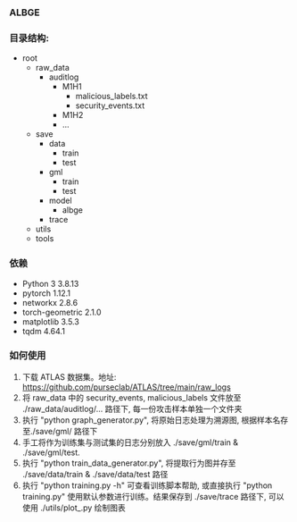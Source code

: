 ### ALBGE

### 目录结构:

- root
  - raw_data
    - auditlog
      - M1H1
        - malicious_labels.txt
        - security_events.txt
      - M1H2
      - ...
  - save
    - data
      - train
      - test
    - gml
      - train
      - test
    - model
      - albge
    - trace
  - utils
  - tools


### 依赖

- Python 3                  3.8.13
- pytorch                   1.12.1
- networkx                  2.8.6
- torch-geometric           2.1.0
- matplotlib                3.5.3
- tqdm                      4.64.1

### 如何使用

1. 下载 ATLAS 数据集。地址: https://github.com/purseclab/ATLAS/tree/main/raw_logs
2. 将 raw_data 中的 security_events, malicious_labels 文件放至 ./raw_data/auditlog/... 路径下, 每一份攻击样本单独一个文件夹
3. 执行 "python graph_generator.py", 将原始日志处理为溯源图, 根据样本名存至./save/gml/ 路径下
4. 手工将作为训练集与测试集的日志分别放入 ./save/gml/train & ./save/gml/test.
5. 执行 "python train_data_generator.py", 将提取行为图并存至 ./save/data/train & ./save/data/test 路径
6. 执行 "python training.py -h" 可查看训练脚本帮助, 或直接执行 "python training.py" 使用默认参数进行训练。结果保存到 ./save/trace 路径下, 可以使用 ./utils/plot_.py 绘制图表
